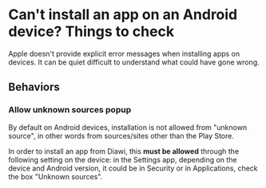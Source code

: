 # Can't install an app on an Android device? Things to check

Apple doesn't provide explicit error messages when installing apps on devices. It can be quiet difficult to understand what could have gone wrong.

## Behaviors

### Allow unknown sources popup

By default on Android devices, installation is not allowed from "unknown source", in other words from sources/sites other than the Play Store.

In order to install an app from Diawi, this __must be allowed__ through the following setting on the device: in the Settings app, depending on the device and Android version, it could be in Security or in Applications, check the box "Unknown sources".
